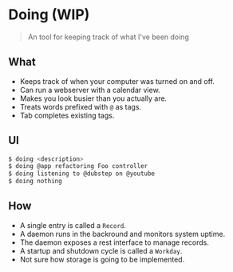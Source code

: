 # Doing (WIP)

> An tool for keeping track of what I've been doing

## What

* Keeps track of when your computer was turned on and off.
* Can run a webserver with a calendar view.
* Makes you look busier than you actually are.
* Treats words prefixed with `@` as tags.
* Tab completes existing tags.

## UI

``` sh
$ doing <description>
$ doing @app refactoring Foo controller
$ doing listening to @dubstep on @youtube
$ doing nothing
```

## How

* A single entry is called a `Record`.
* A daemon runs in the backround and monitors system uptime.
* The daemon exposes a rest interface to manage records.
* A startup and shutdown cycle is called a `Workday`.
* Not sure how storage is going to be implemented.


